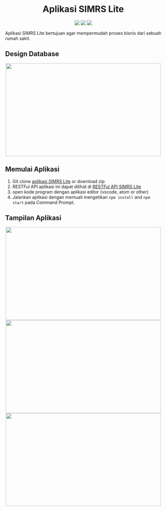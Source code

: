 <h1 align="center">Aplikasi SIMRS Lite</h1>

<p align="center">
<img src="https://img.shields.io/badge/react-16.10.2-blue">
<img src="https://img.shields.io/badge/react_dom-16.10.2-yellow">
<img src="https://img.shields.io/badge/antd-3.26.0-purple">
</p>

Aplikasi SIMRS Lite bertujuan agar mempermudah proses bisnis dari sebuah rumah sakit. 

## Design Database
<p align="center">
  <img width="500" height="300" src="https://user-images.githubusercontent.com/29118699/73594974-c9dd3980-4545-11ea-9111-edb84120a007.png">
</p>

## Memulai Aplikasi
 1. Git clone [aplikasi SIMRS Lite](https://github.com/nithahuwaida/SIMRS-Lite-Frontend.git) or download zip
 2. RESTFul API aplikasi ini dapat dilihat di [RESTFul API SIMRS Lite](https://github.com/nithahuwaida/SIMRS-Lite-Backend.git)
 2. open kode program dengan aplikasi editor (vscode, atom or other)
 3. Jalankan aplikasi dengan memuali mengetikan ``npm install`` and ``npm start`` pada Command Prompt.

## Tampilan Aplikasi
<p align="center">
  <img width="500" height="300" src="https://user-images.githubusercontent.com/29118699/73594758-d5c7fc00-4543-11ea-8ff5-5b7f1bf090ad.PNG">
  <img width="500" height="300" src="https://user-images.githubusercontent.com/29118699/73594759-d6609280-4543-11ea-91e4-ccebe9946a55.PNG">
  <img width="500" height="300" src="https://user-images.githubusercontent.com/29118699/73594760-d6609280-4543-11ea-8aa8-f9d0e350056e.PNG">
</p>